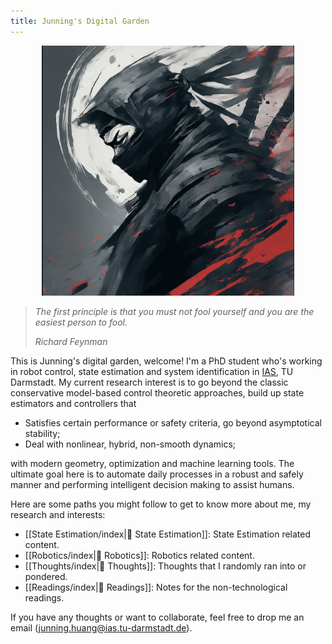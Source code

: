 ```yaml
---
title: Junning's Digital Garden
---
```


<p align="center">
  <img src="./Images/ninja_cool.png" height="400"/>
</p>


>*The first principle is that you must not fool yourself and you are the easiest person to fool.* 
>
><cite>Richard Feynman</cite>

This is Junning's digital garden, welcome! I'm a PhD student who's working in robot control, state estimation and system identification in [IAS](https://www.ias.informatik.tu-darmstadt.de/), TU Darmstadt. My current research interest is to go beyond the classic conservative model-based control theoretic approaches, build up state estimators and controllers that 

- Satisfies certain performance or safety criteria, go beyond asymptotical stability;
- Deal with nonlinear, hybrid, non-smooth dynamics;

with modern geometry, optimization and machine learning tools. The ultimate goal here is to automate daily processes in a robust and safely manner and performing intelligent decision making to assist humans.

Here are some paths you might follow to get to know more about me, my research and interests:
- [[State Estimation/index|🌱 State Estimation]]: State Estimation related content.
- [[Robotics/index|🤖 Robotics]]: Robotics related content.
- [[Thoughts/index|🧠 Thoughts]]: Thoughts that I randomly ran into or pondered.
- [[Readings/index|📖 Readings]]: Notes for the non-technological readings.

If you have any thoughts or want to collaborate, feel free to drop me an email (junning.huang@ias.tu-darmstadt.de). 
